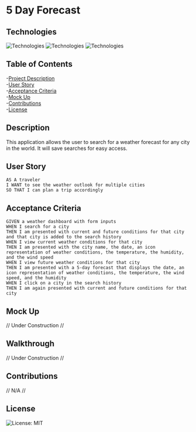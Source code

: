 # 5 Day Forecast

## Technologies

![Technologies](https://img.shields.io/badge/-Git-F05032?logo=Git&logoColor=white)
![Technologies](https://img.shields.io/badge/-JavaScript-007396?logo=JavaScript&logoColor=white)
![Technologies](https://img.shields.io/badge/Bootstrap-563D7C?style=for-the-badge&logo=bootstrap&logoColor=white)

## Table of Contents  
-[Project Description](#description)    
-[User Story](#user-story)  
-[Acceptance Criteria](#acceptance-criteria)  
-[Mock Up](#mock-up)  
-[Contributions](#contributions)       
-[License](#license)   

## Description

This application allows the user to search for a weather forecast for any city in the world. It will save searches for easy access.

## User Story
```
AS A traveler
I WANT to see the weather outlook for multiple cities
SO THAT I can plan a trip accordingly  
```

## Acceptance Criteria
```
GIVEN a weather dashboard with form inputs
WHEN I search for a city
THEN I am presented with current and future conditions for that city and that city is added to the search history
WHEN I view current weather conditions for that city
THEN I am presented with the city name, the date, an icon representation of weather conditions, the temperature, the humidity, and the wind speed
WHEN I view future weather conditions for that city
THEN I am presented with a 5-day forecast that displays the date, an icon representation of weather conditions, the temperature, the wind speed, and the humidity
WHEN I click on a city in the search history
THEN I am again presented with current and future conditions for that city
```

## Mock Up

// Under Construction //

## Walkthrough

// Under Construction //

## Contributions

// N/A //

## License

![License: MIT](https://img.shields.io/badge/License-MIT-yellow.svg)
